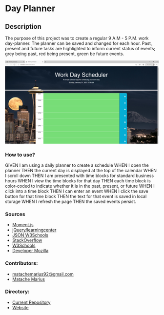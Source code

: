 # Day Planner

## Description
The purpose of this project was to create a regular 9 A.M - 5 P.M. work day-planner. The planner can be saved and changed for each hour. Past, present and future tasks are highlighted to inform current status of events; grey being past, red being present, green be future events.



![Home test <768px](./assets/1.jpg.png)




### How to use?


GIVEN I am using a daily planner to create a schedule
WHEN I open the planner
THEN the current day is displayed at the top of the calendar
WHEN I scroll down
THEN I am presented with time blocks for standard business hours
WHEN I view the time blocks for that day
THEN each time block is color-coded to indicate whether it is in the past, present, or future
WHEN I click into a time block
THEN I can enter an event
WHEN I click the save button for that time block
THEN the text for that event is saved in local storage
WHEN I refresh the page
THEN the saved events persist.

### Sources


- [Moment.js](https://momentjs.com/)
- [jQuery/learningcenter](https://learn.jquery.com/)
- [JSON W3Schools](https://www.w3schools.com/js/js_json_intro.asp)
- [StackOverflow](https://stackoverflow.com/)
- [W3Schools](https://www.w3schools.com/)
- [Developer Mozilla](https://developer.mozilla.org/en-US/docs/Web/JavaScript)

### Contributors:

* matachemarius92@gmail.com
* [Matache Marius](https://github.com/MatacheMarius)
### Directory:
* [Current Repository](https://github.com/MatacheMarius/Day-Planner)
* [Website](https://matachemarius.github.io/Day-Planner/.)
